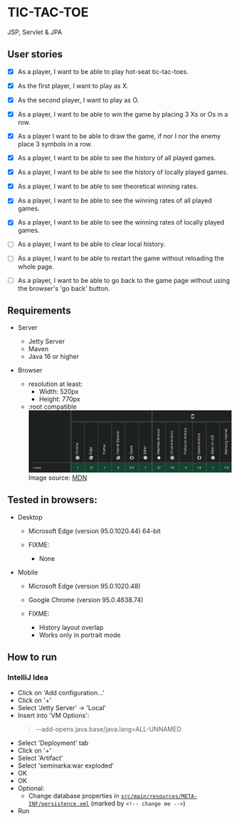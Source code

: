 # TIC-TAC-TOE

JSP, Servlet & JPA

## User stories
- [x] As a player, I want to be able to play hot-seat tic-tac-toes.
- [x] As the first player, I want to play as X.
- [x] As the second player, I want to play as O.
- [x] As a player, I want to be able to win the game by placing 3 Xs or Os in a row.
- [x] As a player I want to be able to draw the game, if nor I nor the enemy place 3 symbols in a row.
- [x] As a player, I want to be able to see the history of all played games.
- [x] As a player, I want to be able to see the history of locally played games.
- [x] As a player, I want to be able to see theoretical winning rates.
- [x] As a player, I want to be able to see the winning rates of all played games.
- [x] As a player, I want to be able to see the winning rates of locally played games.
- [ ] As a player, I want to be able to clear local history.
- [ ] As a player, I want to be able to restart the game without reloading the whole page.
- [ ] As a player, I want to be able to go back to the game page without using the browser's 'go back' button.


## Requirements
- Server
  - Jetty Server
  - Maven
  - Java 16 or higher
  

- Browser
  - resolution at least:
    - Width: 520px
    - Height: 770px
  - :root compatible
     ![Compatibility](./root_compatibility.png)
     Image source: [MDN](https://developer.mozilla.org/en-US/docs/Web/CSS/:root#browser_compatibility)

## Tested in browsers:
- Desktop
  - Microsoft Edge (version 95.0.1020.44) 64-bit
  
  - FIXME:
    - None


- Mobile
  - Microsoft Edge (version 95.0.1020.48)
  - Google Chrome (version 95.0.4638.74)
  
  - FIXME:
    - History layout overlap
    - Works only in portrait mode

## How to run
### IntelliJ Idea

- Click on 'Add configuration...'
- Click on '+'
- Select 'Jetty Server' -> 'Local'
- Insert into 'VM Options':
  > --add-opens java.base/java.lang=ALL-UNNAMED
- Select 'Deployment' tab
- Click on '+'
- Select 'Artifact'
- Select 'seminarka:war exploded'
- OK
- OK
- Optional:
  - Change database properties in [`src/main/resources/META-INF/persistence.xml`](src/main/resources/META-INF/persistence.xml) (marked by `<!-- change me -->`)
- Run 